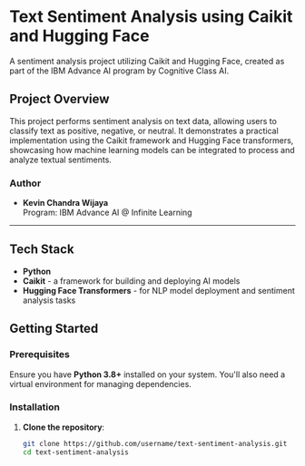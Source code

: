 # Text Sentiment Analysis using Caikit and Hugging Face

A sentiment analysis project utilizing Caikit and Hugging Face, created as part of the IBM Advance AI program by Cognitive Class AI.

## Project Overview

This project performs sentiment analysis on text data, allowing users to classify text as positive, negative, or neutral. It demonstrates a practical implementation using the Caikit framework and Hugging Face transformers, showcasing how machine learning models can be integrated to process and analyze textual sentiments.

### Author
- **Kevin Chandra Wijaya**  
  Program: IBM Advance AI @ Infinite Learning  

---

## Tech Stack
- **Python**  
- **Caikit** - a framework for building and deploying AI models  
- **Hugging Face Transformers** - for NLP model deployment and sentiment analysis tasks  

## Getting Started

### Prerequisites

Ensure you have **Python 3.8+** installed on your system. You'll also need a virtual environment for managing dependencies.

### Installation

1. **Clone the repository**:
   ```bash
   git clone https://github.com/username/text-sentiment-analysis.git
   cd text-sentiment-analysis
